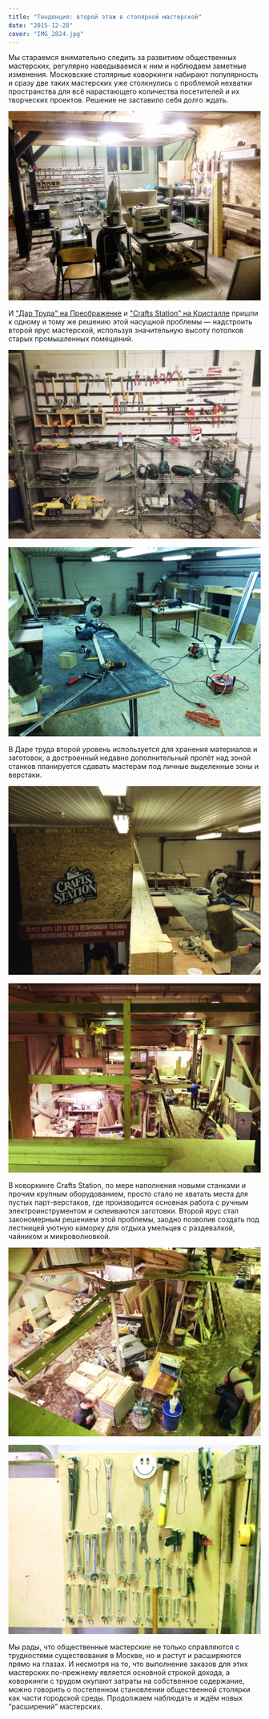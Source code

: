 ```yaml
---
title: "Тенденция: второй этаж в столярной мастерской"
date: "2015-12-28"
cover: "IMG_2824.jpg"
---
```


Мы стараемся внимательно следить за развитием общественных мастерских, регулярно наведываемся к ним и наблюдаем заметные изменения. Московские столярные коворкинги набирают популярность и сразу две таких мастерских уже столкнулись с проблемой нехватки пространства для всё нарастающего количества посетителей и их творческих проектов. Решение не заставило себя долго ждать.

![](./images/IMG_2400.jpg)

И ["Дар Труда" на Преображенке](/workshop/map/dar-truda/) и ["Crafts Station" на Кристалле](/workshop/tour/crafts-station/) пришли к одному и тому же решению этой насущной проблемы — надстроить второй ярус мастерской, используя значительную высоту потолков старых промышленных помещений.

![](./images/IMG_2404.jpg)

![](./images/IMG_2405.jpg)

В Даре труда второй уровень используется для хранения материалов и заготовок, а достроенный недавно дополнительный пролёт над зоной станков планируется сдавать мастерам под личные выделенные зоны и верстаки.

![](./images/IMG_2406.jpg)

![](./images/IMG_2820.jpg)

В коворкинге Crafts Station, по мере наполнения новыми станками и прочим крупным оборудованием, просто стало не хватать места для пустых парт-верстаков, где производится основная работа с ручным электроинструментом и склеиваются заготовки. Второй ярус стал закономерным решением этой проблемы, заодно позволив создать под лестницей уютную каморку для отдыха умельцев с раздевалкой, чайником и микроволновкой.

![](./images/IMG_2822.jpg)

![](./images/IMG_2827.jpg)

Мы рады, что общественные мастерские не только справляются с трудностями существования в Москве, но и растут и расширяются прямо на глазах. И несмотря на то, что выполнение заказов для этих мастерских по-прежнему является основной строкой дохода, а коворкинги с трудом окупают затраты на собственное содержание, можно говорить о постепенном становлении общественной столярки как части городской среды. Продолжаем наблюдать и ждём новых "расширений" мастерских.
